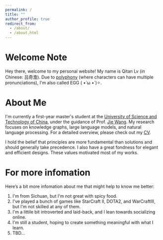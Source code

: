 ```yaml
---
permalink: /
title: ""
author_profile: true
redirect_from: 
  - /about/
  - /about.html
---
```



# Welcome Note

Hey there, welcome to my personal website!
My name is Qitan Lv (in Chinese: 吕奇澹). Due to [polyphony](https://baike.baidu.com/item/%E5%A4%9A%E9%9F%B3%E5%AD%97/10884829) (where characters can have multiple pronunciations), I'm also called EGG ( •̀ ω •́ )✧.

# About Me
I'm currently a first-year master's student at the [University of Science and Technology of China](https://www.ustc.edu.cn/), under the guidance of Prof. [Jie Wang](https://miralab.ai/people/jie-wang/). My research focuses on knowledge graphs, large language models, and natural language processing. For a detailed overview, please check out my [CV](https://shiliu-egg.github.io/cv/).

I hold the belief that principles are more fundamental than solutions and should generally take precedence.  I also have a great fondness for elegant and efficient designs. These values motivated most of my works.


# For more infomation

Here’s a bit more infomation about me that might help to know me better:

1. I'm from Sichuan, but I'm not great with spicy food.
2. I've played a bunch of games like StarCraft II, DOTA2, and WarCraftIII, but I'm not skilled at any of them.
3. I'm a littile bit introverted and laid-back, and I lean towards socializing online.
4. I'm still a student, hoping to create something meaningful with what I learn.
5. TBD...
